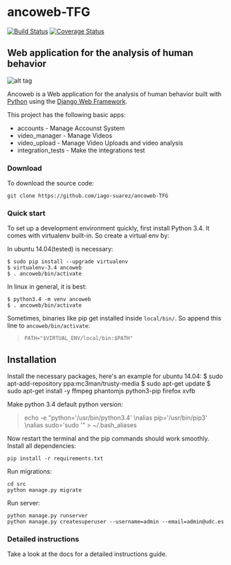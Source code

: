 # ancoweb-TFG
[![Build Status](https://travis-ci.org/iago-suarez/ancoweb-TFG.svg?branch=master)](https://travis-ci.org/iago-suarez/ancoweb-TFG)
[![Coverage Status](https://coveralls.io/repos/iago-suarez/ancoweb-TFG/badge.svg?branch=master)](https://coveralls.io/r/iago-suarez/ancoweb-TFG?branch=master)
## Web application for the analysis of human behavior
![alt tag](https://raw.githubusercontent.com/iago-suarez/ancoweb-TFG/master/docs/ImagesAndDiagrams/frontCapture.png)

Ancoweb is a Web application for the analysis of human behavior built with [Python][0] using the [Django Web Framework][1].

This project has the following basic apps:

* accounts - Manage Accounst System
* video_manager - Manage Videos
* video_upload - Manage Video Uploads and video analysis
* integration_tests - Make the integrations test

### Download

To download the source code:

    git clone https://github.com/iago-suarez/ancoweb-TFG

### Quick start

To set up a development environment quickly, first install Python 3.4. It
comes with virtualenv built-in. So create a virtual env by:

In ubuntu 14.04(tested) is necessary:

    $ sudo pip install --upgrade virtualenv
    $ virtualenv-3.4 ancoweb
    $ . ancoweb/bin/activate

In linux in general, it is best:

    $ python3.4 -m venv ancoweb
    $ . ancoweb/bin/activate

Sometimes, binaries like pip get installed inside `local/bin/`. So append
this line to `ancoweb/bin/activate`:

> `PATH="$VIRTUAL_ENV/local/bin:$PATH"`

## Installation

Install the necessary packages, here's an example for ubuntu 14.04:
    $ sudo apt-add-repository ppa:mc3man/trusty-media
    $ sudo apt-get update
    $ sudo apt-get install -y ffmpeg phantomjs python3-pip firefox xvfb

Make python 3.4 default python version:

>   echo -e "python='/usr/bin/python3.4' \nalias pip='/usr/bin/pip3' \nalias sudo='sudo '" > ~/.bash_aliases

Now restart the terminal and the pip commands should work smoothly. Install all dependencies:

    pip install -r requirements.txt

Run migrations:

    cd src
    python manage.py migrate

Run server:

    python manage.py runserver
    python manage.py createsuperuser --username=admin --email=admin@udc.es

### Detailed instructions

Take a look at the docs for a detailed instructions guide.

[0]: https://www.python.org/
[1]: https://www.djangoproject.com/
